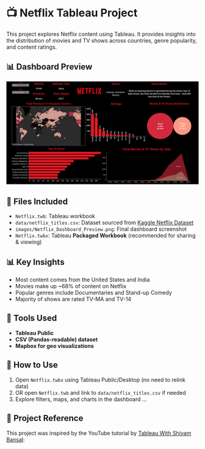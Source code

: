 # 📺 Netflix Tableau Project

This project explores Netflix content using Tableau. It provides insights into the distribution of movies and TV shows across countries, genre popularity, and content ratings.

## 📊 Dashboard Preview

![Netflix Dashboard](images/netflix_dashboard_preview.png)

## 📁 Files Included
- `Netflix.twb`: Tableau workbook
- `data/netflix_titles.csv`: Dataset sourced from [Kaggle Netflix Dataset](https://www.kaggle.com/shivamb/netflix-shows)
- `images/Netflix_Dashboard_Preview.png`: Final dashboard screenshot
- `Netflix.twbx`: Tableau **Packaged Workbook** (recommended for sharing & viewing)
  
## 📊 Key Insights
- Most content comes from the United States and India
- Movies make up ~68% of content on Netflix
- Popular genres include Documentaries and Stand-up Comedy
- Majority of shows are rated TV-MA and TV-14

## 🔧 Tools Used
- **Tableau Public**
- **CSV (Pandas-readable) dataset**
- **Mapbox for geo visualizations**

## 📌 How to Use
1. Open `Netflix.twbx` using Tableau Public/Desktop (no need to relink data)
2. OR open `Netflix.twb` and link to `data/netflix_titles.csv` if needed
3. Explore filters, maps, and charts in the dashboard
...

## 🎥 Project Reference
This project was inspired by the YouTube tutorial by [Tableau With Shivam Bansal](https://www.youtube.com/channel/UCqTxZHvFVb_V6P9-Gn0px6Q):
